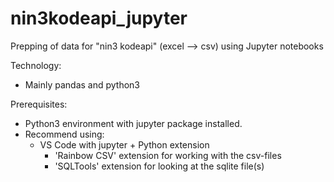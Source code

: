 # nin3kodeapi_jupyter
Prepping of data for "nin3 kodeapi" (excel --> csv) using Jupyter notebooks

Technology:
- Mainly pandas and python3

Prerequisites:
- Python3 environment with jupyter package installed.
- Recommend using:
    - VS Code with jupyter + Python extension
        - 'Rainbow CSV' extension for working with the csv-files
        - 'SQLTools' extension for looking at the sqlite file(s)

